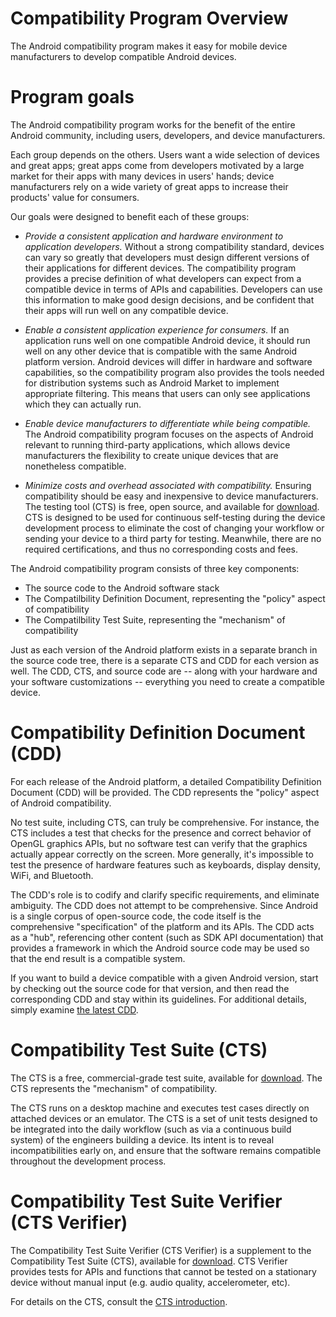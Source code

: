 <!--
   Copyright 2010 The Android Open Source Project 

   Licensed under the Apache License, Version 2.0 (the "License"); 
   you may not use this file except in compliance with the License.
   You may obtain a copy of the License at

       http://www.apache.org/licenses/LICENSE-2.0

   Unless required by applicable law or agreed to in writing, software
   distributed under the License is distributed on an "AS IS" BASIS,
   WITHOUT WARRANTIES OR CONDITIONS OF ANY KIND, either express or implied.
   See the License for the specific language governing permissions and
   limitations under the License.
-->

# Compatibility Program Overview #

The Android compatibility program makes it easy for mobile device
manufacturers to develop compatible Android devices.

# Program goals #

The Android compatibility program works for the benefit of the entire
Android community, including users, developers, and device manufacturers.

Each group depends on the others. Users want a wide selection of devices
and great apps; great apps come from developers motivated by a large market
for their apps with many devices in users' hands; device manufacturers rely
on a wide variety of great apps to increase their products' value for
consumers.

Our goals were designed to benefit each of these groups:

- *Provide a consistent application and hardware environment to application
developers.* 
    Without a strong compatibility standard, devices can vary so
greatly that developers must design different versions of their applications
for different devices. The compatibility program provides a precise definition
of what developers can expect from a compatible device in terms of APIs and
capabilities. Developers can use this information to make good design
decisions, and be confident that their apps will run well on any compatible
device.

- *Enable a consistent application experience for consumers.*
    If an application runs well on one compatible Android device, it should run well on
any other device that is compatible with the same Android platform version.
Android devices will differ in hardware and software capabilities, so the
compatibility program also provides the tools needed for distribution systems
such as Android Market to implement appropriate filtering. This means that
users can only see applications which they can actually run.

- *Enable device manufacturers to differentiate while being
compatible.*
    The Android compatibility program focuses on the aspects of
Android relevant to running third-party applications, which allows device
manufacturers the flexibility to create unique devices that are nonetheless
compatible.

- *Minimize costs and overhead associated with compatibility.*
    Ensuring compatibility should be easy and inexpensive to
device manufacturers. The testing tool (CTS) is free, open source, and
available for [download](downloads.html). 
CTS is designed to be used for continuous self-testing
during the device development process to eliminate the cost of changing your
workflow or sending your device to a third party for testing. Meanwhile, there
are no required certifications, and thus no corresponding costs and
fees.

The Android compatibility program consists of three key components:

- The source code to the Android software stack
- The Compatilbility Definition Document, representing the "policy" aspect of compatibility
- The Compatilbility Test Suite, representing the "mechanism" of compatibility

Just as each version of the Android platform exists in a separate branch in
the source code tree, there is a separate CTS and CDD for each version as
well. The CDD, CTS, and source code are -- along with your hardware and your
software customizations -- everything you need to create a compatible device.

# Compatibility Definition Document (CDD) #

For each release of the Android platform, a detailed Compatibility
Definition Document (CDD) will be provided. The CDD represents the "policy"
aspect of Android compatibility.

No test suite, including CTS, can truly be comprehensive. For instance, the
CTS includes a test that checks for the presence and correct behavior of
OpenGL graphics APIs, but no software test can verify that the graphics
actually appear correctly on the screen. More generally, it's impossible to
test the presence of hardware features such as keyboards, display density,
WiFi, and Bluetooth.

The CDD's role is to codify and clarify specific requirements, and
eliminate ambiguity.  The CDD does not attempt to be comprehensive. Since
Android is a single corpus of open-source code, the code itself is the
comprehensive "specification" of the platform and its APIs. The CDD acts as a
"hub", referencing other content (such as SDK API documentation) that provides
a framework in which the Android source code may be used so that the end
result is a compatible system.

If you want to build a device compatible with a given Android version,
start by checking out the source code for that version, and then read the
corresponding CDD and stay within its guidelines. For additional details,
simply examine [the latest CDD](4.0/android-4.0-cdd.pdf).

# Compatibility Test Suite (CTS) #

The CTS is a free, commercial-grade test suite, available for
[download](downloads.html).
The CTS represents the "mechanism" of compatibility.

The CTS runs on a desktop machine and executes test cases directly on
attached devices or an emulator. The CTS is a set of unit tests designed to be
integrated into the daily workflow (such as via a continuous build system) of
the engineers building a device. Its intent is to reveal incompatibilities
early on, and ensure that the software remains compatible throughout the
development process.


# Compatibility Test Suite Verifier (CTS Verifier) #
The Compatibility Test Suite Verifier (CTS Verifier) is a supplement to the
Compatibility Test Suite (CTS), available for [download](downloads.html).
CTS Verifier provides tests for APIs and functions that cannot be tested on a
stationary device without manual input (e.g. audio quality, accelerometer, etc).

For details on the CTS, consult the [CTS introduction](cts-intro.html).
